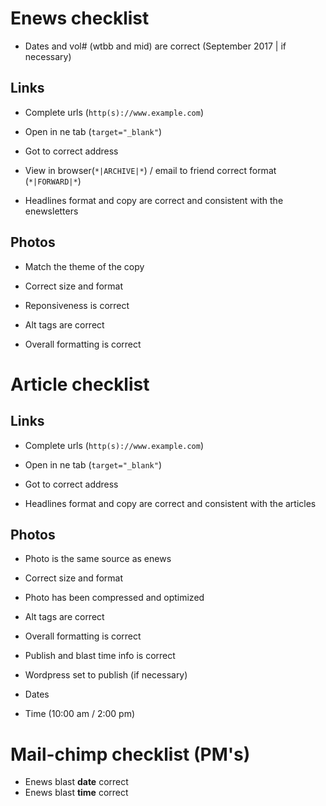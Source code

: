 # Enews checklist
+ Dates and vol# (wtbb and mid) are correct (September 2017 | if necessary)
## Links
+ Complete urls (``` http(s)://www.example.com ```)
+ Open in ne tab (``` target="_blank" ```)
+ Got to correct address

+ View in browser(``` *|ARCHIVE|* ```) / email to friend correct format (``` *|FORWARD|* ```)

+ Headlines format and copy are correct and consistent with the enewsletters

## Photos
+ Match the theme of the copy
+ Correct size and format
+ Reponsiveness is correct

+ Alt tags are correct

+ Overall formatting is correct

# Article checklist

## Links
+ Complete urls (``` http(s)://www.example.com ```)
+ Open in ne tab (``` target="_blank" ```)
+ Got to correct address 

+ Headlines format and copy are correct and consistent with the articles

## Photos
+ Photo is the same source as enews
+ Correct size and format
+ Photo has been compressed and optimized

+ Alt tags are correct

+ Overall formatting is correct

+ Publish and blast time info is correct 
+ Wordpress set to publish (if necessary)
+ Dates
+ Time (10:00 am / 2:00 pm)

# Mail-chimp checklist (PM's)
+ Enews blast **date** correct
+ Enews blast **time** correct